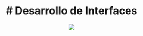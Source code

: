 <h1 align="center"> # Desarrollo de Interfaces </h1>


 <p align="center">
  <img src="https://github.com/MartinAmor04/DWES/assets/145535289/d4650faf-4539-4503-980d-61921bd60dd1">  
 </p>


